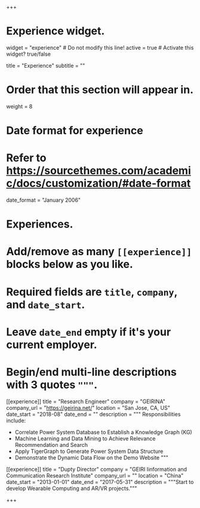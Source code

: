 +++
# Experience widget.
widget = "experience"  # Do not modify this line!
active = true  # Activate this widget? true/false

title = "Experience"
subtitle = ""

# Order that this section will appear in.
weight = 8

# Date format for experience
#   Refer to https://sourcethemes.com/academic/docs/customization/#date-format
date_format = "January 2006"

# Experiences.
#   Add/remove as many `[[experience]]` blocks below as you like.
#   Required fields are `title`, `company`, and `date_start`.
#   Leave `date_end` empty if it's your current employer.
#   Begin/end multi-line descriptions with 3 quotes `"""`.
[[experience]]
  title = "Research Engineer"
  company = "GEIRINA"
  company_url = "https://geirina.net/"
  location = "San Jose, CA, US"
  date_start = "2018-08"
  date_end = ""
  description = """
  Responsibilities include:
  
  * Correlate Power System Database to Establish a Knowledge Graph (KG)    
  * Machine Learning and Data Mining to Achieve Relevance Recommendation and Search 
  * Apply TigerGraph to Generate Power System Data Structure
  * Demonstrate the Dynamic Data Flow on the Demo Website
  """
  
[[experience]]
  title = "Dupty Director"
  company = "GEIRI Iinformation and Communication Research Institute"
  company_url = ""
  location = "China"
  date_start = "2013-01-01"
  date_end = "2017-05-31"
  description = """Start to develop Wearable Computing and AR/VR projects."""

+++
